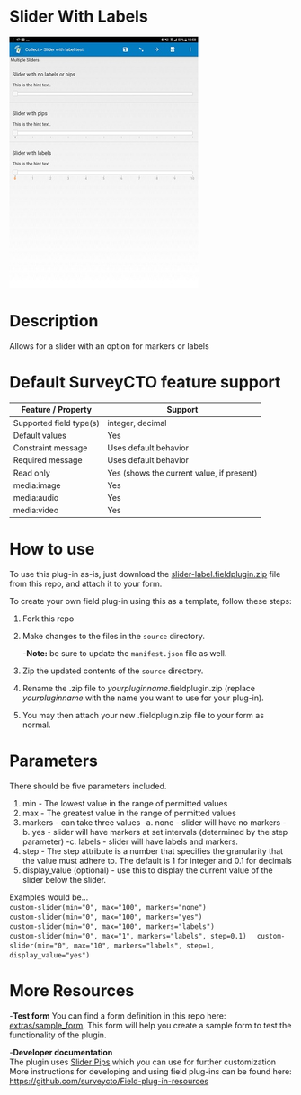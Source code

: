 # Slider With Labels
![Preview - slider with different markers](/extras/preview.jpg)


# Description
Allows for a slider with an option for markers or labels

# Default SurveyCTO feature support

Feature / Property |	Support
------------------ |  ---------
Supported field type(s) |	integer, decimal
Default values	| Yes
Constraint message	| Uses default behavior
Required message | Uses default behavior
Read only	| Yes (shows the current value, if present)
media:image	| Yes
media:audio	| Yes
media:video	| Yes

# How to use
To use this plug-in as-is, just download the [slider-label.fieldplugin.zip](https://github.com/SurveyCTO-field-plug-ins/slider-label/blob/master/slider-label.fieldplugin.zip) file from this repo, and attach it to your form.

To create your own field plug-in using this as a template, follow these steps:

1. Fork this repo

2. Make changes to the files in the `source` directory.  

    -__Note:__ be sure to update the `manifest.json` file as well.

3. Zip the updated contents of the `source` directory.

4. Rename the .zip file to *yourpluginname*.fieldplugin.zip (replace *yourpluginname* with the name you want to use for your plug-in).

5. You may then attach your new .fieldplugin.zip file to your form as normal.

# Parameters
There should be five parameters included.
1. min - The lowest value in the range of permitted values
2. max - The greatest value in the range of permitted values
3. markers - can take three values
  -a. none - slider will have no markers
  -b. yes - slider will have markers at set intervals (determined by the step parameter)
  -c. labels - slider will have labels and markers.
4. step - The step attribute is a number that specifies the granularity that the value must adhere to. The default is 1 for integer and 0.1 for decimals
5. display_value (optional) - use this to display the current value of the slider below the slider.

Examples would be...    
      `custom-slider(min="0", max="100", markers="none")`  
      `custom-slider(min="0", max="100", markers="yes")`  
      `custom-slider(min="0", max="100", markers="labels")`  
      `custom-slider(min="0", max="1", markers="labels", step=0.1)  `
      `custom-slider(min="0", max="10", markers="labels", step=1, display_value="yes")`  

# More Resources
-__Test form__
You can find a form definition in this repo here: [extras/sample_form](https://github.com/SurveyCTO-field-plug-ins/slider-label/blob/master/extras/sample_form/slider_label_sample.xlsx). This form will help you create a sample form to test the functionality of the plugin.

-__Developer documentation__    
The plugin uses [Slider Pips](https://simeydotme.github.io/jQuery-ui-Slider-Pips/#styling-circles) which you can use for further customization  
More instructions for developing and using field plug-ins can be found here: https://github.com/surveycto/Field-plug-in-resources

